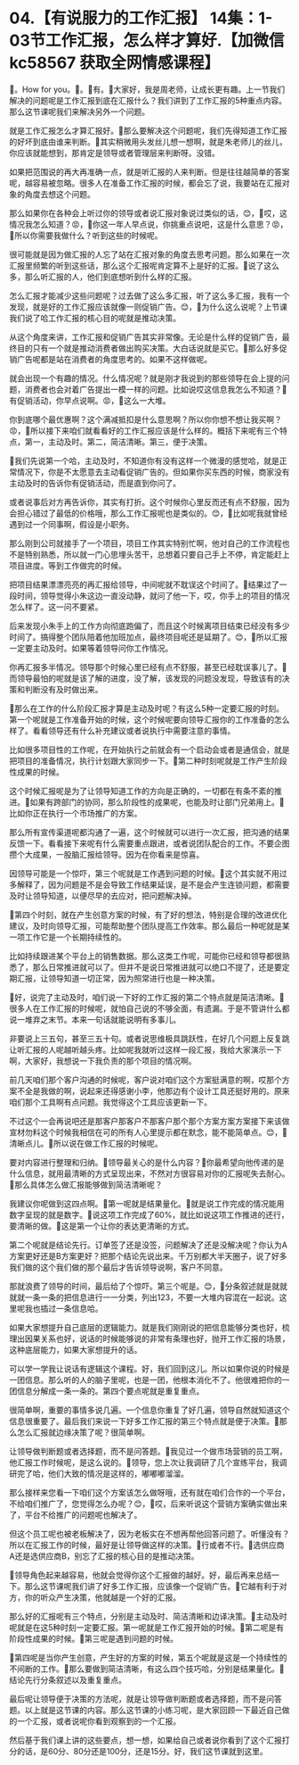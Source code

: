 # 04.【有说服力的工作汇报】 14集：1-03节工作汇报，怎么样才算好.【加微信 kc58567 获取全网情感课程】

🎼。How for you。🎼。🎼有。🎼大家好，我是周老师，让成长更有趣。上一节我们解决的问题呢是工作汇报到底在汇报什么？我们讲到了工作汇报的5种重点内容。那么这节课呢我们来解决另外一个问题。

就是工作汇报怎么才算汇报好。🎼那么要解决这个问题呢，我们先得知道工作汇报的好坏到底由谁来判断。🎼其实稍微用头发丝儿想一想啊，就是朱老师儿的丝儿，你应该就能想到，那肯定是领导或者管理层来判断呀。没错。

如果把范围说的再大再准确一点，就是听汇报的人来判断。但是往往越简单的答案呢，越容易被忽略。很多人在准备工作汇报的时候，都会忘了说，我要站在汇报对象的角度去想这个问题。

那么如果你在各种会上听过你的领导或者说汇报对象说过类似的话，😊，🎼哎，这情况我怎么知道？😡，🎼你这一年人早点说，你挑重点说吧，这是什么意思？😡，🎼所以你需要我做什么？听到这些的时候呢。

很可能就是因为做汇报的人忘了站在汇报对象的角度去思考问题。那么如果在一次汇报里频繁的听到这些话，那么这个汇报呢肯定算不上是好的汇报。🎼说了这么多，那么听汇报的人，他们到底想听到什么样的汇报。

怎么汇报才能减少这些问题呢？过去做了这么多汇报，听了这么多汇报，我有一个发现，就是好的工作汇报应该就像一则促销广告。😊，🎼为什么这么说呢？上节课我们说了哈工作汇报的核心目的呢就是推动决策。

从这个角度来讲，工作汇报和促销广告其实非常像。无论是什么样的促销广告，最终目的只有一个就是推动消费者做出购买决策。大白话说就是买它。🎼那么好多促销广告呢都是站在消费者的角度思考的。如果不这样做呢。

就会出现一个有趣的情况。什么情况呢？就是刚才我说到的那些领导在会上提的问题，消费者也会对着广告提出一模一样的问题。比如说哎这信息我怎么不知道？🎼有促销活动，你早点说啊。😡，🎼这么一大堆。

你到底哪个最优惠啊？这个满减抵扣是什么意思啊？所以你你想不想让我买啊？😡，🎼所以接下来咱们就看看好的工作汇报应该是什么样的。概括下来呢有三个特点，第一，主动及时。第二，简洁清晰。第三，便于决策。

🎼我们先说第一个哈，主动及时，不知道你有没有这样一个微漫的感觉哈，就是正常情况下，你是不太愿意去主动看促销广告的。但如果你买东西的时候，商家没有主动及时的告诉你有促销活动，而是直到你问了。

或者说事后对方再告诉你，其实有打折。这个时候你心里反而还有点不舒服，因为会担心错过了最低的价格哦，那么工作汇报呢也是类似的。😊，🎼比如呢我就曾经遇到过一个同事啊，假设是小职务。

那么刚到公司就接手了一个项目，项目工作其实特别忙啊，他对自己的工作流程也不是特别熟悉，所以就一门心思埋头苦干，总想着只要自己手上不停，肯定能赶上项目进度。等到工作做完的时候。

把项目结果漂漂亮亮的再汇报给领导，中间呢就不耽误这个时间了。🎼结果过了一段时间，领导觉得小朱这边一直没动静，就问了他一下，哎，你手上的项目的情况怎么样了。这一问不要紧。

后来发现小朱手上的工作方向彻底跑偏了，而且这个时候离项目结束已经没有多少时间了。搞得整个团队陪着他加班加点，最终项目呢还是延期了。😊，🎼所以汇报一定要主动及时。如果等着领导问你工作情况。

你再汇报多半情况。领导那个时候心里已经有点不舒服，甚至已经耽误事儿了。🎼而领导最怕的呢就是该了解的进度，没了解，该发现的问题没发现，导致该有的决策和判断没有及时做出来。

🎼那么在工作的什么阶段汇报才算是主动及时呢？有这么5种一定要汇报的时刻。第一个呢就是工作准备开始的时候，这个时候呢要向领导汇报你的工作准备的怎么样了。看看领导还有什么补充建议或者说执行中需要注意的事情。

比如很多项目性的工作呢，在开始执行之前就会有一个启动会或者是通信会，就是把项目的准备情况，执行计划跟大家同步一下。🎼第二种时刻呢就是工作产生阶段性成果的时候。

这个时候汇报呢是为了让领导知道工作的方向是正确的，一切都在有条不紊的推进。🎼如果有跨部门的协同，那么阶段性的成果呢，也能及时让部门兄弟用上。🎼比如你正在执行一个市场推广的方案。

那么所有宣传渠道呢都沟通了一遍，这个时候就可以进行一次汇报，把沟通的结果反馈一下。看看接下来呢有什么需要重点跟进，或者说团队配合的工作。不要企图攒个大成果，一股脑汇报给领导。因为在你看来是惊喜。

因领导可能是一个惊吓，第三个呢就是工作遇到问题的时候。🎼这个其实就不用过多解释了，因为问题是不是会导致工作结果延误，是不是会产生连锁问题，都需要及时让领导知道，以便尽早的去应对，把问题解决掉。

🎼第四个时刻，就在产生创意方案的时候，有了好的想法，特别是合理的改进优化建议，及时向领导汇报，可能帮助整个团队提高工作效率。那么最后一种呢就是某一项工作它是一个长期持续性的。

比如持续跟进某个平台上的销售数据。那么这类工作呢，可能你已经和领导都很熟悉了，那么日常推进就可以了。但并不是说日常推进就可以绝口不提了，还是要定期汇报，让领导知道一切正常，因为照常进行也是一种决策。

🎼好，说完了主动及时，咱们说一下好的工作汇报的第二个特点就是简洁清晰。🎼很多人在工作汇报的时候呢，就怕自己说的不够全面，有遗漏。于是不管讲什么都说一堆弃之末节。本来一句话就能说明有多事儿。

非要说上三五句，甚至三五十句。或者说思维极具跳跃性，在好几个问题上反复跳让听汇报的人呢越听越头疼。比如呢我就听过这样一段汇报，我给大家演示一下啊，大家好，我想说一下我负责的那个项目的情况啊。

前几天咱们那个客户沟通的时候呢，客户说对咱们这个方案挺满意的啊，哎那个方案不全是我做的啊，说起来还得感谢小李，他那边有个设计工具还挺好用的。原来咱们那个工具啊有点问题。我觉得这个工具应该更新一下。

不过这个一会再说吧还是那客户那客户不那客户那个那个方案方案方案接下来该做宣材勿料这个时候我相信在可的所有人心里提示都在默念，能不能简单点。😊，🎼清晰点儿。🎼所以说在做工作汇报的时候呢。

要对内容进行整理和归纳。🎼领导最关心的是什么内容？🎼你最希望向他传递的是什么信息，就用最清晰的方式呈现出来，不然对方很容易对你的汇报呢失去耐心。🎼那么具体怎么做汇报能够做到简洁清晰呢？

我建议你呢做到这四点啊。🎼第一呢就是结果量化。🎼就是说工作完成的情况能用数字呈现的就是数字。🎼说这项工作完成了60%，就比如说这项工作推进的还行，要清晰的做。🎼这是第一个让你的表达更清晰的方式。

第二个呢就是结论先行。订单签了还是没签，问题解决了还是没解决呢？你认为A方案更好还是B方案更好？把那个结论先说出来。千万别都大半天圈子，说了好多我们做的这个我们做的那个最后才告诉领导说啊，客户不同意。

那就浪费了领导的时间，最后给了个惊吓。第三个呢是。😊，🎼分条叙述就是就就就就一条一条的把信息进行一一分类，列出123，不要一大堆内容混在一起说。这里呢我也插过一条信息哈。

如果大家想提升自己底层的逻辑能力。就是我们刚刚说的把信息能够分类也好，梳理出因果关系也好，说话的时候能够说的非常有条理也好，抛开工作汇报的场景，这种底层能力，如果大家想提升的话。

可以学一学我让说话有逻辑这个课程。好，我们回到这儿。所以如果你说的时候是一团信息。那么听的人的脑子里呢，也是一团，他根本消化不了。他很难把你的一团信息分解成一条一条的。第四个要点呢就是重复重点。

很简单啊，重要的事情多说几遍。一个信息你重复了好几遍，领导自然就知道这个信息很重要了。最后我们来说一下好多工作汇报的第三个特点就是便于决策。🎼那么怎么汇报就边缘决策了呢？很简单啊。

让领导做判断题或者选择题，而不是问答题。🎼我见过一个做市场营销的员工啊，他汇报工作时候呢，是这么说的。🎼领导，您上次让我调研了几个宣练平台，我调研完了哈，他们大致的情况是这样的，嘟嘟嘟溜溜。

那么接样来您看一下咱们这个方案该怎么做呀哦，还有就在咱们合作的一个平台，不给咱们推广了，您觉得怎么办呢？😊，🎼哎，后来听说这个营销方案确实做出来了，平台不给推广的问题呢也解决了。

但这个员工呢也被老板解决了，因为老板实在不想再帮他回答问题了。听懂没有？所以在汇报工作的时候，最好是让领导做这样的决策。🎼行或者不行。🎼选供应商A还是选供应商B，别忘了汇报的核心目的是推动决策。

🎼领导角色起来越容易，他就会觉得你这个汇报做的越好。好，最后再来总结一下。那么这节课呢我们讲了好多工作汇报，应该像一个促销广告。🎼它越有利于对方，你的听众产生决策，他就越是一个好的汇报。

那么好的汇报呢有三个特点，分别是主动及时、简洁清晰和边译决策。🎼主动及时呢就是在这5种时刻一定要汇报。第一呢就是工作汇报开始的时候。🎼第二呢是有阶段性成果的时候。🎼第三呢是遇到问题的时候。

🎼第四呢是当你产生创意，产生好的方案的时候，第五个呢就是这是一个持续性的不间断的工作。🎼那么要做到简洁清晰，有这么四个技巧哈，分别是结果量化。🎼结论先行分条叙述以及重复重点。

最后呢让领导便于决策的方法呢，就是让领导做判断题或者选择题，而不是问答题。以上就是这节课的内容。那么这节课的小练习呢，是大家回顾一下最近自己做的一个汇报，或者说呢你看到观察到的一个汇报。

然后基于我们课上讲的这些要点，想一想，如果给自己或者说你看到了这个汇报打分的话，是60分、80分还是100分，还是15分。好，我们这节课就到这里。

